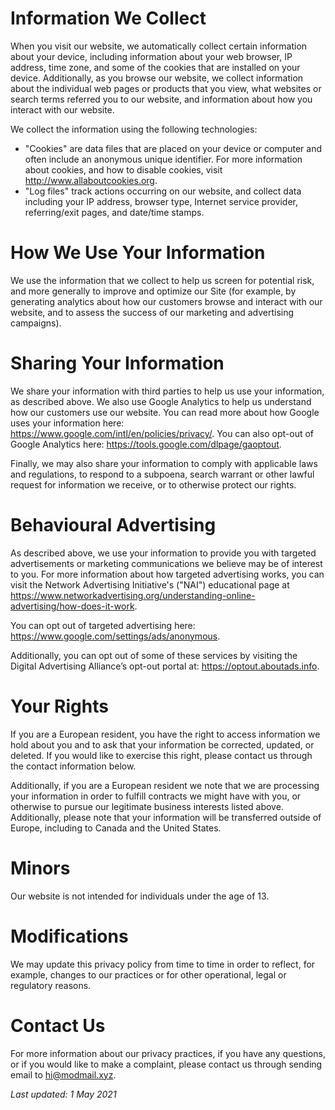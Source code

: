 # Information We Collect

When you visit our website, we automatically collect certain information about your device,
including information about your web browser, IP address, time zone, and some of the cookies that
are installed on your device. Additionally, as you browse our website, we collect information about
the individual web pages or products that you view, what websites or search terms referred you to
our website, and information about how you interact with our website.

We collect the information using the following technologies:

- "Cookies" are data files that are placed on your device or computer and often include an anonymous
  unique identifier. For more information about cookies, and how to disable cookies, visit
  http://www.allaboutcookies.org.
- "Log files" track actions occurring on our website, and collect data including your IP address,
  browser type, Internet service provider, referring/exit pages, and date/time stamps.

# How We Use Your Information

We use the information that we collect to help us screen for potential risk, and more generally to
improve and optimize our Site (for example, by generating analytics about how our customers browse
and interact with our website, and to assess the success of our marketing and advertising
campaigns).

# Sharing Your Information

We share your information with third parties to help us use your information, as described above. We
also use Google Analytics to help us understand how our customers use our website. You can read more
about how Google uses your information here: https://www.google.com/intl/en/policies/privacy/. You
can also opt-out of Google Analytics here: https://tools.google.com/dlpage/gaoptout.

Finally, we may also share your information to comply with applicable laws and regulations, to
respond to a subpoena, search warrant or other lawful request for information we receive, or to
otherwise protect our rights.

# Behavioural Advertising

As described above, we use your information to provide you with targeted advertisements or marketing
communications we believe may be of interest to you. For more information about how targeted
advertising works, you can visit the Network Advertising Initiative's ("NAI") educational page at
https://www.networkadvertising.org/understanding-online-advertising/how-does-it-work.

You can opt out of targeted advertising here: https://www.google.com/settings/ads/anonymous.

Additionally, you can opt out of some of these services by visiting the Digital Advertising
Alliance’s opt-out portal at: https://optout.aboutads.info.

# Your Rights

If you are a European resident, you have the right to access information we hold about you and to
ask that your information be corrected, updated, or deleted. If you would like to exercise this
right, please contact us through the contact information below.

Additionally, if you are a European resident we note that we are processing your information in
order to fulfill contracts we might have with you, or otherwise to pursue our legitimate business
interests listed above. Additionally, please note that your information will be transferred outside
of Europe, including to Canada and the United States.

# Minors

Our website is not intended for individuals under the age of 13.

# Modifications

We may update this privacy policy from time to time in order to reflect, for example, changes to our
practices or for other operational, legal or regulatory reasons.

# Contact Us

For more information about our privacy practices, if you have any questions, or if you would like to
make a complaint, please contact us through sending email to hi@modmail.xyz.

_Last updated: 1 May 2021_
